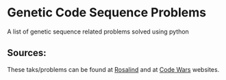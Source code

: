 # Genetic Code Sequence Problems

A list of genetic sequence related problems solved using python 

## Sources:

These taks/problems can be found at [Rosalind](http://rosalind.info/problems/list-view/) and at [Code Wars](https://www.codewars.com/users/sign_in) websites.
